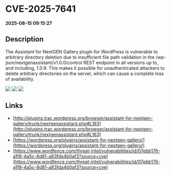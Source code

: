 # CVE-2025-7641

**2025-08-15 09:15:27**

## Description
The Assistant for NextGEN Gallery plugin for WordPress is vulnerable to arbitrary directory deletion due to insufficient file path validation in the /wp-json/nextgenassistant/v1.0.0/control REST endpoint in all versions up to, and including, 1.0.9. This makes it possible for unauthenticated attackers to delete arbitrary directories on the server, which can cause a complete loss of availability.

![](https://img.shields.io/static/v1?label=Score&message=7.5&color=red)
![](https://img.shields.io/static/v1?label=Severity&message=HIGH&color=red)
![](https://img.shields.io/static/v1?label=CWE&message=Traversal&color=green)

## Links
- [http://plugins.trac.wordpress.org/browser/assistant-for-nextgen-gallery/trunk/nextgenassistant.php#L163](http://plugins.trac.wordpress.org/browser/assistant-for-nextgen-gallery/trunk/nextgenassistant.php#L163)
- [https://wordpress.org/plugins/assistant-for-nextgen-gallery/](https://wordpress.org/plugins/assistant-for-nextgen-gallery/)
- [https://www.wordfence.com/threat-intel/vulnerabilities/id/07ebb176-a1f8-4a5c-8d81-a83fda4b0af3?source=cve](https://www.wordfence.com/threat-intel/vulnerabilities/id/07ebb176-a1f8-4a5c-8d81-a83fda4b0af3?source=cve)
